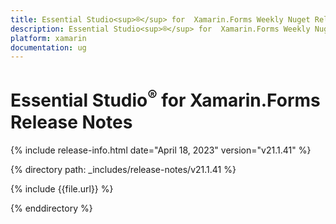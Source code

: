 ```yaml
---
title: Essential Studio<sup>®</sup> for  Xamarin.Forms Weekly Nuget Release Release Notes  
description: Essential Studio<sup>®</sup> for  Xamarin.Forms Weekly Nuget Release Release Notes  
platform: xamarin
documentation: ug
---
```


# Essential Studio<sup>®</sup> for  Xamarin.Forms  Release Notes  

{% include release-info.html date="April 18, 2023"  version="v21.1.41" %} 

{% directory path: _includes/release-notes/v21.1.41 %}

{% include {{file.url}} %}

{% enddirectory %}